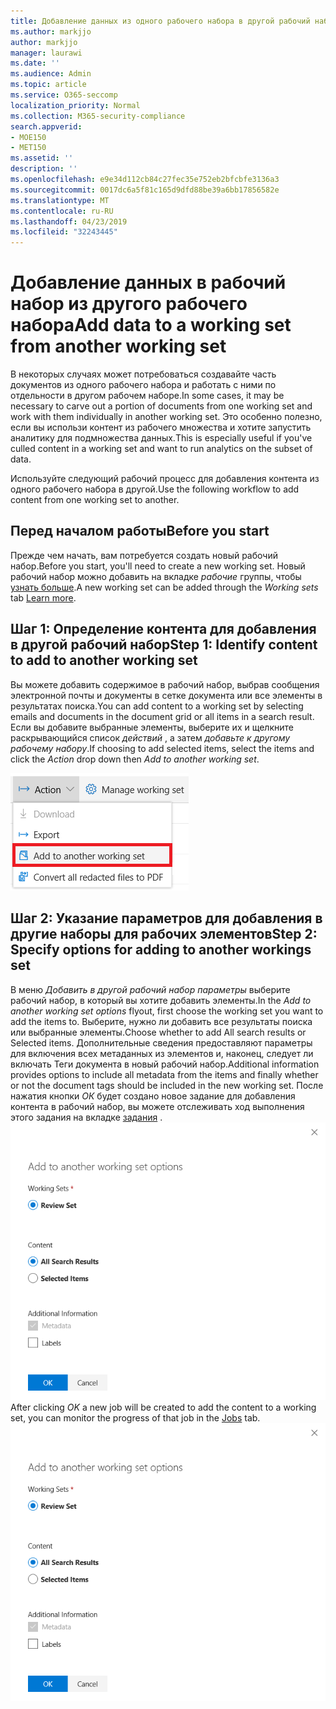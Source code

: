 ```yaml
---
title: Добавление данных из одного рабочего набора в другой рабочий набор
ms.author: markjjo
author: markjjo
manager: laurawi
ms.date: ''
ms.audience: Admin
ms.topic: article
ms.service: O365-seccomp
localization_priority: Normal
ms.collection: M365-security-compliance
search.appverid:
- MOE150
- MET150
ms.assetid: ''
description: ''
ms.openlocfilehash: e9e34d112cb84c27fec35e752eb2bfcbfe3136a3
ms.sourcegitcommit: 0017dc6a5f81c165d9dfd88be39a6bb17856582e
ms.translationtype: MT
ms.contentlocale: ru-RU
ms.lasthandoff: 04/23/2019
ms.locfileid: "32243445"
---
```

# <a name="add-data-to-a-working-set-from-another-working-set"></a><span data-ttu-id="d305b-102">Добавление данных в рабочий набор из другого рабочего набора</span><span class="sxs-lookup"><span data-stu-id="d305b-102">Add data to a working set from another working set</span></span>
<span data-ttu-id="d305b-103">В некоторых случаях может потребоваться создавайте часть документов из одного рабочего набора и работать с ними по отдельности в другом рабочем наборе.</span><span class="sxs-lookup"><span data-stu-id="d305b-103">In some cases, it may be necessary to carve out a portion of documents from one working set and work with them individually in another working set.</span></span>  <span data-ttu-id="d305b-104">Это особенно полезно, если вы использи контент из рабочего множества и хотите запустить аналитику для подмножества данных.</span><span class="sxs-lookup"><span data-stu-id="d305b-104">This is especially useful if you've culled content in a working set and want to run analytics on the subset of data.</span></span>

<span data-ttu-id="d305b-105">Используйте следующий рабочий процесс для добавления контента из одного рабочего набора в другой.</span><span class="sxs-lookup"><span data-stu-id="d305b-105">Use the following workflow to add content from one working set to another.</span></span>

## <a name="before-you-start"></a><span data-ttu-id="d305b-106">Перед началом работы</span><span class="sxs-lookup"><span data-stu-id="d305b-106">Before you start</span></span>
<span data-ttu-id="d305b-107">Прежде чем начать, вам потребуется создать новый рабочий набор.</span><span class="sxs-lookup"><span data-stu-id="d305b-107">Before you start, you'll need to create a new working set.</span></span>  <span data-ttu-id="d305b-108">Новый рабочий набор можно добавить на вкладке *рабочие* группы, чтобы [узнать больше](https://docs.microsoft.com/en-us/office365/securitycompliance/compliance20/managing-working-sets).</span><span class="sxs-lookup"><span data-stu-id="d305b-108">A new working set can be added through the *Working sets* tab [Learn more](https://docs.microsoft.com/en-us/office365/securitycompliance/compliance20/managing-working-sets).</span></span>

## <a name="step-1-identify-content-to-add-to-another-working-set"></a><span data-ttu-id="d305b-109">Шаг 1: Определение контента для добавления в другой рабочий набор</span><span class="sxs-lookup"><span data-stu-id="d305b-109">Step 1: Identify content to add to another working set</span></span>
<span data-ttu-id="d305b-110">Вы можете добавить содержимое в рабочий набор, выбрав сообщения электронной почты и документы в сетке документа или все элементы в результатах поиска.</span><span class="sxs-lookup"><span data-stu-id="d305b-110">You can add content to a working set by selecting emails and documents in the document grid or all items in a search result.</span></span>  <span data-ttu-id="d305b-111">Если вы добавите выбранные элементы, выберите их и щелкните раскрывающийся список *действий* , а затем *добавьте к другому рабочему набору*.</span><span class="sxs-lookup"><span data-stu-id="d305b-111">If choosing to add selected items, select the items and click the *Action* drop down then *Add to another working set*.</span></span>

![Добавить в другой рабочий набор](../media/64f2a4d4-eba3-4ab3-a3ba-d519feea3142.png)

## <a name="step-2-specify-options-for-adding-to-another-workings-set"></a><span data-ttu-id="d305b-113">Шаг 2: Указание параметров для добавления в другие наборы для рабочих элементов</span><span class="sxs-lookup"><span data-stu-id="d305b-113">Step 2: Specify options for adding to another workings set</span></span>
<span data-ttu-id="d305b-114">В меню *Добавить в другой рабочий набор параметры* выберите рабочий набор, в который вы хотите добавить элементы.</span><span class="sxs-lookup"><span data-stu-id="d305b-114">In the *Add to another working set options* flyout, first choose the working set you want to add the items to.</span></span>  <span data-ttu-id="d305b-115">Выберите, нужно ли добавить все результаты поиска или выбранные элементы.</span><span class="sxs-lookup"><span data-stu-id="d305b-115">Choose whether to add All search results or Selected items.</span></span>  <span data-ttu-id="d305b-116">Дополнительные сведения предоставляют параметры для включения всех метаданных из элементов и, наконец, следует ли включать Теги документа в новый рабочий набор.</span><span class="sxs-lookup"><span data-stu-id="d305b-116">Additional information provides options to include all metadata from the items and finally whether or not the document tags should be included in the new working set.</span></span>  <span data-ttu-id="d305b-117">После нажатия кнопки *ОК* будет создано новое задание для добавления контента в рабочий набор, вы можете отслеживать ход выполнения этого задания на вкладке [задания](https://docs.microsoft.com/en-us/office365/securitycompliance/compliance20/managing-jobs-ediscovery20) . ![добавить к другому рабочему набору](../media/6440ee44-68fd-44d7-b43a-3a477345525c.png)</span><span class="sxs-lookup"><span data-stu-id="d305b-117">After clicking *OK* a new job will be created to add the content to a working set, you can monitor the progress of that job in the [Jobs](https://docs.microsoft.com/en-us/office365/securitycompliance/compliance20/managing-jobs-ediscovery20) tab. ![Add to another working set](../media/6440ee44-68fd-44d7-b43a-3a477345525c.png)</span></span>
